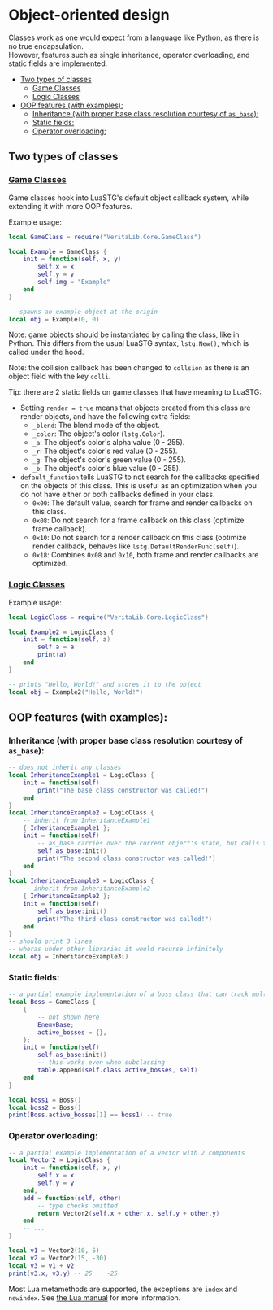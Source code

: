 # Object-oriented design
Classes work as one would expect from a language like Python, as there is no true encapsulation.  
However, features such as single inheritance, operator overloading, and static fields are implemented.

- [Two types of classes](#two-types-of-classes)
  - [Game Classes](#game-classes)
  - [Logic Classes](#logic-classes)
- [OOP features (with examples):](#oop-features-with-examples)
  - [Inheritance (with proper base class resolution courtesy of `as_base`):](#inheritance-with-proper-base-class-resolution-courtesy-of-as_base)
  - [Static fields:](#static-fields)
  - [Operator overloading:](#operator-overloading)

## Two types of classes

### [Game Classes](GameClass.lua)
Game classes hook into LuaSTG's default object callback system, while extending it with more OOP features.

Example usage:
```lua
local GameClass = require("VeritaLib.Core.GameClass")

local Example = GameClass {
    init = function(self, x, y)
        self.x = x
        self.y = y
        self.img = "Example"
    end
}

-- spawns an example object at the origin
local obj = Example(0, 0)
```
Note: game objects should be instantiated by calling the class, like in Python. This differs from
the usual LuaSTG syntax, `lstg.New()`, which is called under the hood.

Note: the collision callback has been changed to `collsion` as there is an object field with the
key `colli`. 

Tip: there are 2 static fields on game classes that have meaning to LuaSTG:
- Setting `render = true` means that objects created from this class are render objects, and have
  the following extra fields:
  - `_blend`: The blend mode of the object.
  - `_color`: The object's color (`lstg.Color`).
  - `_a`: The object's color's alpha value (0 - 255).
  - `_r`: The object's color's red value (0 - 255).
  - `_g`: The object's color's green value (0 - 255).
  - `_b`: The object's color's blue value (0 - 255).
- `default_function` tells LuaSTG to not search for the callbacks specified on the objects of this
  class. This is useful as an optimization when you do not have either or both callbacks defined in
  your class.
  - `0x00`: The default value, search for frame and render callbacks on this class.
  - `0x08`: Do not search for a frame callback on this class (optimize frame callback).
  - `0x10`: Do not search for a render callback on this class (optimize render callback, behaves
    like `lstg.DefaultRenderFunc(self)`).
  - `0x18`: Combines `0x08` and `0x10`, both frame and render callbacks are optimized.

### [Logic Classes](LogicClass.lua)

Example usage:
```lua
local LogicClass = require("VeritaLib.Core.LogicClass")

local Example2 = LogicClass {
    init = function(self, a)
        self.a = a
        print(a)
    end
}

-- prints "Hello, World!" and stores it to the object
local obj = Example2("Hello, World!")
```

## OOP features (with examples):

### Inheritance (with proper base class resolution courtesy of `as_base`):
```lua
-- does not inherit any classes
local InheritanceExample1 = LogicClass {
    init = function(self)
        print("The base class constructor was called!")
    end
}
local InheritanceExample2 = LogicClass {
    -- inherit from InheritanceExample1
    { InheritanceExample1 };
    init = function(self)
        -- as_base carries over the current object's state, but calls the base class's methods
        self.as_base:init()
        print("The second class constructor was called!")
    end
}
local InheritanceExample3 = LogicClass {
    -- inherit from InheritanceExample2
    { InheritanceExample2 };
    init = function(self)
        self.as_base:init()
        print("The third class constructor was called!")
    end
}
-- should print 3 lines
-- wheras under other libraries it would recurse infinitely
local obj = InheritanceExample3()
```
### Static fields:
```lua
-- a partial example implementation of a boss class that can track multiple active bosses
local Boss = GameClass {
    {
        -- not shown here
        EnemyBase;
        active_bosses = {},
    };
    init = function(self)
        self.as_base:init()
        -- this works even when subclassing
        table.append(self.class.active_bosses, self)
    end
}

local boss1 = Boss()
local boss2 = Boss()
print(Boss.active_bosses[1] == boss1) -- true
```
### Operator overloading:
```lua
-- a partial example implementation of a vector with 2 components
local Vector2 = LogicClass {
    init = function(self, x, y)
        self.x = x
        self.y = y
    end,
    add = function(self, other)
        -- type checks omitted
        return Vector2(self.x + other.x, self.y + other.y)
    end
    -- ...
}

local v1 = Vector2(10, 5)
local v2 = Vector2(15, -30)
local v3 = v1 + v2
print(v3.x, v3.y) -- 25    -25
```
Most Lua metamethods are supported, the exceptions are `index` and `newindex`.
See [the Lua manual](https://www.lua.org/manual/5.1/manual.html#2.8) for more information.
